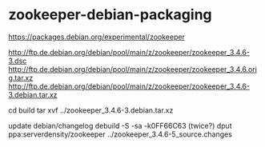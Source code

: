 # zookeeper-debian-packaging

https://packages.debian.org/experimental/zookeeper

http://ftp.de.debian.org/debian/pool/main/z/zookeeper/zookeeper_3.4.6-3.dsc
http://ftp.de.debian.org/debian/pool/main/z/zookeeper/zookeeper_3.4.6.orig.tar.xz
http://ftp.de.debian.org/debian/pool/main/z/zookeeper/zookeeper_3.4.6-3.debian.tar.xz

cd build
tar xvf ../zookeeper_3.4.6-3.debian.tar.xz

update debian/changelog
debuild -S -sa -k0FF66C63 (twice?)
dput ppa:serverdensity/zookeeper  ../zookeeper_3.4.6-5_source.changes

